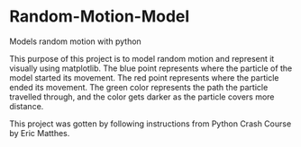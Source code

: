# Random-Motion-Model
Models random motion with python

This purpose of this project is to model random motion and represent it visually using matplotlib.
The blue point represents where the particle of the model started its movement.
The red point represents where the particle ended its movement.
The green color represents the path the particle travelled through, and the color gets darker as the particle covers more distance.

This project was gotten by following instructions from Python Crash Course by Eric Matthes.
